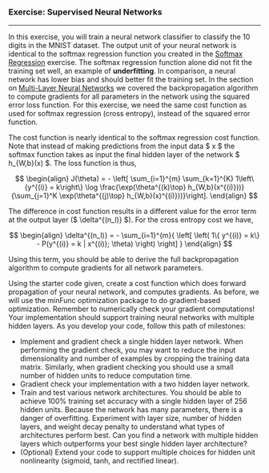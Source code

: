 

### Exercise: Supervised Neural Networks

---

In this exercise, you will train a neural network classifier to classify the 10 digits in the MNIST dataset. The output unit of your neural network is identical to the softmax regression function you created in the [Softmax Regression](/wayback-mooc/stanford-ufldl/tutorial/supervised/SoftmaxRegression) exercise. The softmax regression function alone did not fit the training set well, an example of **underfitting**. In comparison, a neural network has lower bias and should better fit the training set. In the section on [Multi-Layer Neural Networks](/wayback-mooc/stanford-ufldl/tutorial/supervised/MultiLayerNeuralNetworks) we covered the backpropagation algorithm to compute gradients for all parameters in the network using the squared error loss function. For this exercise, we need the same cost function as used for softmax regression (cross entropy), instead of the squared error function.

The cost function is nearly identical to the softmax regression cost function. Note that instead of making predictions from the input data $ x $ the softmax function takes as input the final hidden layer of the network $ h_{W,b}(x) $. The loss function is thus,

$$
\begin{align}
J(\theta) = - \left[ \sum_{i=1}^{m} \sum_{k=1}^{K} 1\left\{y^{(i)} = k\right\} \log \frac{\exp(\theta^{(k)\top} h_{W,b}(x^{(i)}))}{\sum_{j=1}^K \exp(\theta^{(j)\top} h_{W,b}(x)^{(i)}))}\right].
\end{align}
$$

The difference in cost function results in a different value for the error term at the output layer ($ \delta^{(n_l)} $). For the cross entropy cost we have,

$$
\begin{align}
\delta^{(n_l)} = - \sum_{i=1}^{m}{ \left[ \left( 1\{ y^{(i)} = k\} - P(y^{(i)} = k | x^{(i)}; \theta) \right) \right] }
\end{align}
$$

Using this term, you should be able to derive the full backpropagation algorithm to compute gradients for all network parameters.

Using the starter code given, create a cost function which does forward propagation of your neural network, and computes gradients. As before, we will use the minFunc optimization package to do gradient-based optimization. Remember to numerically check your gradient computations! Your implementation should support training neural networks with multiple hidden layers. As you develop your code, follow this path of milestones:

* Implement and gradient check a single hidden layer network. When performing the gradient check, you may want to reduce the input dimensionality and number of examples by cropping the training data matrix. Similarly, when gradient checking you should use a small number of hidden units to reduce computation time.
* Gradient check your implementation with a two hidden layer network.
* Train and test various network architectures. You should be able to achieve 100% training set accuracy with a single hidden layer of 256 hidden units. Because the network has many parameters, there is a danger of overfitting. Experiment with layer size, number of hidden layers, and weight decay penalty to understand what types of architectures perform best. Can you find a network with multiple hidden layers which outperforms your best single hidden layer architecture?
* (Optional) Extend your code to support multiple choices for hidden unit nonlinearity (sigmoid, tanh, and rectified linear).
